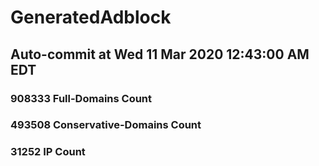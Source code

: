 # GeneratedAdblock
## Auto-commit at Wed 11 Mar 2020 12:43:00 AM EDT
### 908333 Full-Domains Count
### 493508 Conservative-Domains Count
### 31252 IP Count
